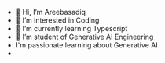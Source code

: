 - 👋 Hi, I’m Areebasadiq
- 👀 I’m interested in Coding 
- 🌱 I’m currently learning Typescript
- 💞️ I’m student of Generative AI Engineering
-   I'm passionate learning about Generative AI
-  

<!---
Areebasadiq6/Areebasadiq6 is a ✨ special ✨ repository because its `README.md` (this file) appears on your GitHub profile.
You can click the Preview link to take a look at your changes.
--->
